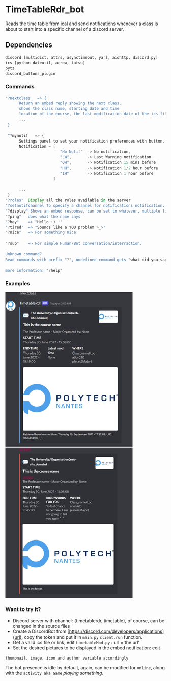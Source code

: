 # TimeTableRdr_bot
Reads the time table from ical and send notifications whenever a class is about to start into a specific channel of a discord server.

## Dependencies
```python
discord [multidict, attrs, asynctimeout, yarl, aiohttp, discord.py]
ics [python-dateutil, arrow, tatsu]
pytz
discord_buttons_plugin
```

### Commands
```rust
"?nextclass   => {
      Return an embed reply showing the next class.
      shows the class name, starting date and time
      location of the course, the last modification date of the ics file
      ...
 }
 
 "?mynotif   => {
      Settings panel to set your notification preferences with button.
      Notification = [
                        "No Notif"  -> No notification, 
                        "LW",       -> Last Warning notification
                        "QH",       -> Notification 15 mins before
                        "HH",       -> Notification 1/2 hour before
                        "1H"        -> Notification 1 hour before
                     ]
      
      ...
 }
"?roles"  Display all the roles available in the server
"?setnotifchannel To specify a channel for notifications notification. (Not a typo)
"?display" Shows an embed response, can be set to whatever, multiple field name
"?ping"   does what the name says
"?hey"    => "Hello :) !"
"?tired"  => "Sounds like a YOU problem >_>"
"?nice"   => For something nice

"?sup"    => For simple Human/Bot conversation/interraction.

Unknown command?
Read commands with prefix "?", undefined command gets "what did you say to me" as a response

more information: "?help"
```

### Examples
<img src="./img/nextclass.jpg" alt="Next class" width="400"/>
<img src="./img/notification.jpg" alt="Notification" width="400"/>



### Want to try it?
- Discord server with channel: {timetablerdr, timetable}, of course, can be changed in the source files
- Create a DiscordBot from [https://discord.com/developers/applications](url), copy the token and put it in `main.py` `client.run` function.
- Get a valid ics file or link, edit `timetableMod.py` : url ='the url'
- Set the desired pictures to be displayed in the embed notification: edit 

`
thumbnail, image, icon and author variable accordingly
`


The bot presence is idle by default, again, can be modified for `online`, along with the `activity aka Game` _playing something_.

